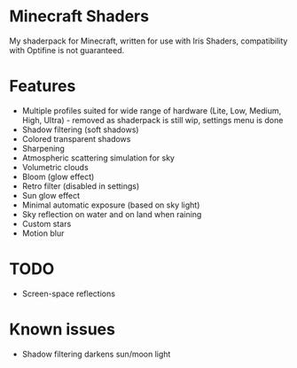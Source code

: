# Minecraft Shaders
My shaderpack for Minecraft, written for use with Iris Shaders, compatibility with Optifine is not guaranteed.

# Features
* Multiple profiles suited for wide range of hardware (Lite, Low, Medium, High, Ultra) - removed as shaderpack is still wip, settings menu is done
* Shadow filtering (soft shadows)
* Colored transparent shadows
* Sharpening
* Atmospheric scattering simulation for sky
* Volumetric clouds
* Bloom (glow effect)
* Retro filter (disabled in settings)
* Sun glow effect
* Minimal automatic exposure (based on sky light)
* Sky reflection on water and on land when raining
* Custom stars
* Motion blur

# TODO
* Screen-space reflections

# Known issues
* Shadow filtering darkens sun/moon light
